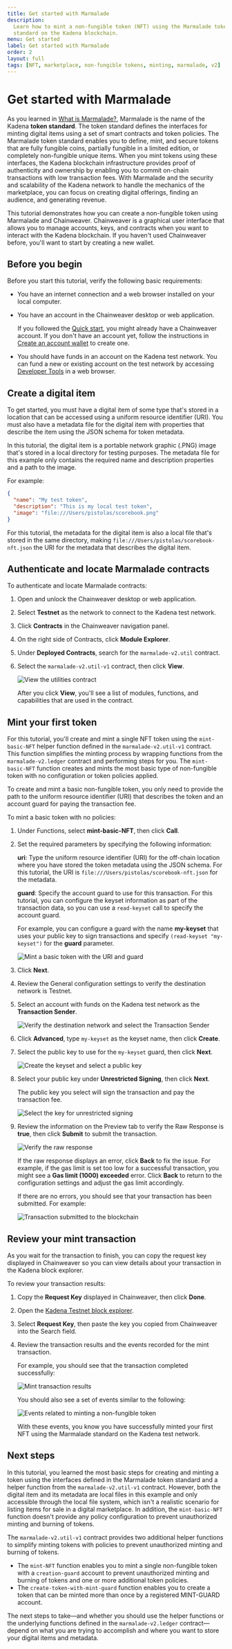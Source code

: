 ```yaml
---
title: Get started with Marmalade
description:
  Learn how to mint a non-fungible token (NFT) using the Marmalade token
  standard on the Kadena blockchain.
menu: Get started
label: Get started with Marmalade
order: 2
layout: full
tags: [NFT, marketplace, non-fungible tokens, minting, marmalade, v2]
---
```


# Get started with Marmalade

As you learned in [What is Marmalade?](/marmalade/what-is-marmalade), Marmalade
is the name of the Kadena **token standard**. The token standard defines the
interfaces for minting digital items using a set of smart contracts and token
policies. The Marmalade token standard enables you to define, mint, and secure
tokens that are fully fungible coins, partially fungible in a limited edition,
or completely non-fungible unique items. When you mint tokens using these
interfaces, the Kadena blockchain infrastructure provides proof of authenticity
and ownership by enabling you to commit on-chain transactions with low
transaction fees. With Marmalade and the security and scalability of the Kadena
network to handle the mechanics of the marketplace, you can focus on creating
digital offerings, finding an audience, and generating revenue.

This tutorial demonstrates how you can create a non-fungible token using
Marmalade and Chainweaver. Chainweaver is a graphical user interface that allows
you to manage accounts, keys, and contracts when you want to interact with the
Kadena blockchain. If you haven't used Chainweaver before, you'll want to start
by creating a new wallet.

## Before you begin

Before you start this tutorial, verify the following basic requirements:

- You have an internet connection and a web browser installed on your local
  computer.

- You have an account in the Chainweaver desktop or web application.

  If you followed the [Quick start](/build/quickstart), you might already have a
  Chainweaver account. If you don't have an account yet, follow the instructions
  in [Create an account wallet](/build/quickstart#create-an-account-wallet) to
  create one.

- You should have funds in an account on the Kadena test network. You can fund a
  new or existing account on the test network by accessing
  [Developer Tools](https://tools.kadena.io) in a web browser.

## Create a digital item

To get started, you must have a digital item of some type that's stored in a
location that can be accessed using a uniform resource identifier (URI). You
must also have a metadata file for the digital item with properties that
describe the item using the JSON schema for token metadata.

In this tutorial, the digital item is a portable network graphic (.PNG) image
that's stored in a local directory for testing purposes. The metadata file for
this example only contains the required name and description properties and a
path to the image.

For example:

```json
{
  "name": "My test token",
  "description": "This is my local test token",
  "image": "file:///Users/pistolas/scorebook.png"
}
```

For this tutorial, the metadata for the digital item is also a local file that's
stored in the same directory, making `file:///Users/pistolas/scorebook-nft.json`
the URI for the metadata that describes the digital item.

## Authenticate and locate Marmalade contracts

To authenticate and locate Marmalade contracts:

1. Open and unlock the Chainweaver desktop or web application.
2. Select **Testnet** as the network to connect to the Kadena test network.
3. Click **Contracts** in the Chainweaver navigation panel.
4. On the right side of Contracts, click **Module Explorer**.
5. Under **Deployed Contracts**, search for the `marmalade-v2.util` contract.
6. Select the `marmalade-v2.util-v1` contract, then click **View**.

   ![View the utilities contract](/assets/marmalade/mint-util.png)

   After you click **View**, you'll see a list of modules, functions, and
   capabilities that are used in the contract.

## Mint your first token

For this tutorial, you'll create and mint a single NFT token using the
`mint-basic-NFT` helper function defined in the `marmalade-v2.util-v1` contract.
This function simplifies the minting process by wrapping functions from the
`marmalade-v2.ledger` contract and performing steps for you. The
`mint-basic-NFT` function creates and mints the most basic type of non-fungible
token with no configuration or token policies applied.

To create and mint a basic non-fungible token, you only need to provide the path
to the uniform resource identifier (URI) that describes the token and an account
guard for paying the transaction fee.

To mint a basic token with no policies:

1. Under Functions, select **mint-basic-NFT**, then click **Call**.

2. Set the required parameters by specifying the following information:

   **uri**: Type the uniform resource identifier (URI) for the off-chain
   location where you have stored the token metadata using the JSON schema. For
   this tutorial, the URI is `file:///Users/pistolas/scorebook-nft.json` for the
   metadata.

   **guard**: Specify the account guard to use for this transaction. For this
   tutorial, you can configure the keyset information as part of the transaction
   data, so you can use a `read-keyset` call to specify the account guard.

   For example, you can configure a guard with the name **my-keyset** that uses
   your public key to sign transactions and specify `(read-keyset "my-keyset")`
   for the **guard** parameter.

   ![Mint a basic token with the URI and guard](/assets/marmalade/mint_parameters.png)

3. Click **Next**.
4. Review the General configuration settings to verify the destination network
   is Testnet.
5. Select an account with funds on the Kadena test network as the **Transaction
   Sender**.

   ![Verify the destination network and select the Transaction Sender](/assets/marmalade/mint_general-configuration.png)

6. Click **Advanced**, type `my-keyset` as the keyset name, then click
   **Create**.
7. Select the public key to use for the `my-keyset` guard, then click **Next**.

   ![Create the keyset and select a public key](/assets/marmalade/mint_advanced-keyset.png)

8. Select your public key under **Unrestricted Signing**, then click **Next**.

   The public key you select will sign the transaction and pay the transaction
   fee.

   ![Select the key for unrestricted signing](/assets/marmalade/mint_unrestricted_signing.png)

9. Review the information on the Preview tab to verify the Raw Response is
   **true**, then click **Submit** to submit the transaction.

   ![Verify the raw response](/assets/marmalade/mint_preview-nft.png)

   If the raw response displays an error, click **Back** to fix the issue. For
   example, if the gas limit is set too low for a successful transaction, you
   might see a **Gas limit (1000) exceeded** error. Click **Back** to return to
   the configuration settings and adjust the gas limit accordingly.

   If there are no errors, you should see that your transaction has been
   submitted. For example:

   ![Transaction submitted to the blockchain](/assets/marmalade/mint_tx-submit.png)

## Review your mint transaction

As you wait for the transaction to finish, you can copy the request key
displayed in Chainweaver so you can view details about your transaction in the
Kadena block explorer.

To review your transaction results:

1. Copy the **Request Key** displayed in Chainweaver, then click **Done**.
2. Open the
   [Kadena Testnet block explorer](https://explorer.chainweb.com/testnet).
3. Select **Request Key**, then paste the key you copied from Chainweaver into
   the Search field.
4. Review the transaction results and the events recorded for the mint
   transaction.

   For example, you should see that the transaction completed successfully:

   ![Mint transaction results](/assets/marmalade/tx-results.png)

   You should also see a set of events similar to the following:

   ![Events related to minting a non-fungible token](/assets/marmalade/nft-events.png)

   With these events, you know you have successfully minted your first NFT using
   the Marmalade standard on the Kadena test network.

## Next steps

In this tutorial, you learned the most basic steps for creating and minting a
token using the interfaces defined in the Marmalade token standard and a helper
function from the `marmalade-v2.util-v1` contract. However, both the digital
item and its metadata are local files in this example and only accessible
through the local file system, which isn't a realistic scenario for listing
items for sale in a digital marketplace. In addition, the `mint-basic-NFT`
function doesn't provide any policy configuration to prevent unauthorized
minting and burning of tokens.

The `marmalade-v2.util-v1` contract provides two additional helper functions to
simplify minting tokens with policies to prevent unauthorized minting and
burning of tokens.

- The `mint-NFT` function enables you to mint a single non-fungible token with a
  `creation-guard` account to prevent unauthorized minting and burning of tokens
  and one or more additional token policies.
- The `create-token-with-mint-guard` function enables you to create a token that
  can be minted more than once by a registered MINT-GUARD account.

The next steps to take—and whether you should use the helper functions or the
underlying functions defined in the `marmalade-v2.ledger` contract—depend on
what you are trying to accomplish and where you want to store your digital items
and metadata.

<!--
To learn more about working with Marmalade smart contracts and token policies, see the following topics:

- [Long-term storage options]()
- [Create a non-fungible token]()
- [Create a collection]()
- [Create a limited edition]()
-->
